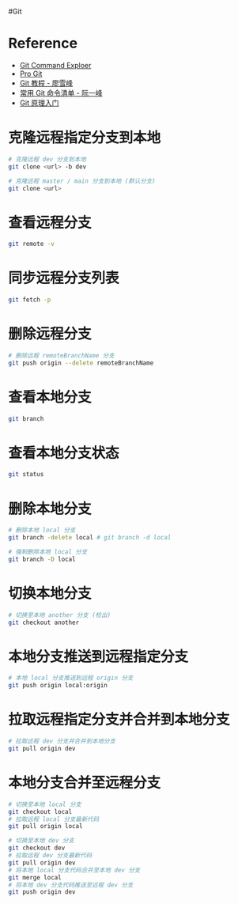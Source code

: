 #Git
# Reference

- [Git Command Exploer](https://gitexplorer.com/)
- [Pro Git](https://git-scm.com/book/en/v2)
- [Git 教程 - 廖雪峰](https://www.liaoxuefeng.com/wiki/896043488029600)
- [常用 Git 命令清单 - 阮一峰](https://www.ruanyifeng.com/blog/2015/12/git-cheat-sheet.html)
- [Git 原理入门](https://www.ruanyifeng.com/blog/2018/10/git-internals.html)

# 克隆远程指定分支到本地

```bash
# 克隆远程 dev 分支到本地
git clone <url> -b dev

# 克隆远程 master / main 分支到本地 (默认分支)
git clone <url>
```

# 查看远程分支

```bash
git remote -v
```

# 同步远程分支列表

```bash
git fetch -p
```

# 删除远程分支

```bash
# 删除远程 remoteBranchName 分支
git push origin --delete remoteBranchName
```

# 查看本地分支

```bash
git branch
```

# 查看本地分支状态

```bash
git status
```

# 删除本地分支

```bash
# 删除本地 local 分支
git branch -delete local # git branch -d local

# 强制删除本地 local 分支
git branch -D local
```

# 切换本地分支

```bash
# 切换至本地 another 分支 (检出)
git checkout another
```

#  本地分支推送到远程指定分支

```bash
# 本地 local 分支推送到远程 origin 分支
git push origin local:origin
```

# 拉取远程指定分支并合并到本地分支

```bash
# 拉取远程 dev 分支并合并到本地分支
git pull origin dev
```

# 本地分支合并至远程分支

```bash
# 切换至本地 local 分支
git checkout local
# 拉取远程 local 分支最新代码
git pull origin local

# 切换至本地 dev 分支
git checkout dev
# 拉取远程 dev 分支最新代码
git pull origin dev
# 将本地 local 分支代码合并至本地 dev 分支
git merge local
# 将本地 dev 分支代码推送至远程 dev 分支
git push origin dev
```